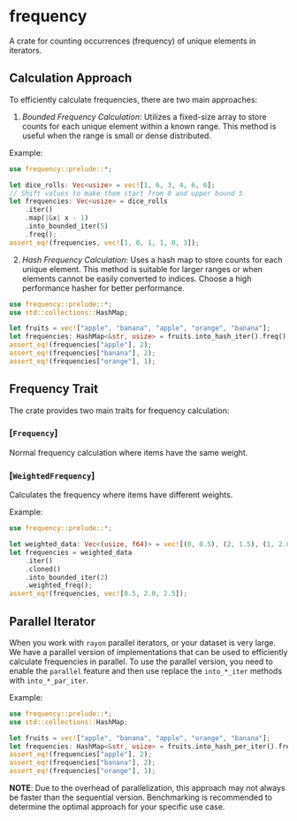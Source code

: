 # frequency

A crate for counting occurrences (frequency) of unique elements in iterators.

## Calculation Approach

To efficiently calculate frequencies, there are two main approaches:

1. *Bounded Frequency Calculation*: Utilizes a fixed-size array to store counts for each unique element within a known range. This method is useful when the range is small or dense distributed.

Example:

```rust
use frequency::prelude::*;

let dice_rolls: Vec<usize> = vec![1, 6, 3, 4, 6, 6];
// Shift values to make them start from 0 and upper bound 5
let frequencies: Vec<usize> = dice_rolls
    .iter()
    .map(|&x| x - 1)
    .into_bounded_iter(5)
    .freq();
assert_eq!(frequencies, vec![1, 0, 1, 1, 0, 3]);
```

2. *Hash Frequency Calculation*: Uses a hash map to store counts for each unique element. This method is suitable for larger ranges or when elements cannot be easily converted to indices. Choose a high performance hasher for better performance.

```rust
use frequency::prelude::*;
use std::collections::HashMap;

let fruits = vec!["apple", "banana", "apple", "orange", "banana"];
let frequencies: HashMap<&str, usize> = fruits.into_hash_iter().freq();
assert_eq!(frequencies["apple"], 2);
assert_eq!(frequencies["banana"], 2);
assert_eq!(frequencies["orange"], 1);
```

## Frequency Trait

The crate provides two main traits for frequency calculation:

### [`Frequency`]

Normal frequency calculation where items have the same weight.

### [`WeightedFrequency`]

Calculates the frequency where items have different weights.

Example:
```rust
use frequency::prelude::*;

let weighted_data: Vec<(usize, f64)> = vec![(0, 0.5), (2, 1.5), (1, 2.0), (2, 1.0)];
let frequencies = weighted_data
    .iter()
    .cloned()
    .into_bounded_iter(2)
    .weighted_freq();
assert_eq!(frequencies, vec![0.5, 2.0, 2.5]);
```

## Parallel Iterator

When you work with `rayon` parallel iterators, or your dataset is very large. We have a parallel version of implementations that can be used to efficiently calculate frequencies in parallel. To use the parallel version, you need to enable the `parallel` feature and then use replace the `into_*_iter` methods with `into_*_par_iter`.

Example:

```rust
use frequency::prelude::*;
use std::collections::HashMap;

let fruits = vec!["apple", "banana", "apple", "orange", "banana"];
let frequencies: HashMap<&str, usize> = fruits.into_hash_per_iter().freq();
assert_eq!(frequencies["apple"], 2);
assert_eq!(frequencies["banana"], 2);
assert_eq!(frequencies["orange"], 1);
```

**NOTE**: Due to the overhead of parallelization, this approach may not always be faster than the sequential version. Benchmarking is recommended to determine the optimal approach for your specific use case.

